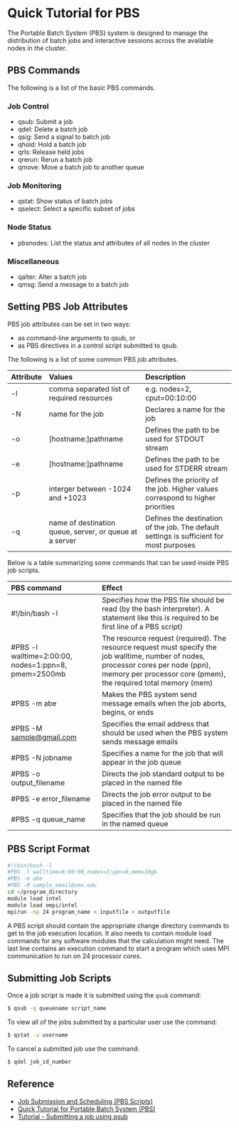 # Quick Tutorial for PBS

The Portable Batch System (PBS) system is designed to manage the distribution of batch jobs and interactive sessions across the available nodes in the cluster.

##  PBS Commands

The following is a list of the basic PBS commands.

### Job Control
- qsub: Submit a job
- qdel: Delete a batch job
- qsig: Send a signal to batch job
- qhold: Hold a batch job
- qrls: Release held jobs
- qrerun: Rerun a batch job
- qmove: Move a batch job to another queue

### Job Monitoring
- qstat: Show status of batch jobs
- qselect: Select a specific subset of jobs

### Node Status
- pbsnodes: List the status and attributes of all nodes in the cluster

### Miscellaneous
- qalter: Alter a batch job
- qmsg: Send a message to a batch job

## Setting PBS Job Attributes

PBS job attributes can be set in two ways:
- as command-line arguments to qsub, or
- as PBS directives in a control script submitted to qsub.

The following is a list of some common PBS job attributes.

| Attribute    | Values            | Description |
|:-------------|:------------------|:------------|
| -l           | comma separated list of required resources | e.g. nodes=2, cput=00:10:00  |
| -N | name for the job   | Declares a name for the job  |
| -o           | [hostname:]pathname      | Defines the path to be used for STDOUT stream  |
| -e           | [hostname:]pathname | Defines the path to be used for STDERR stream |
| -p | interger between -1024 and +1023 | Defines the priority of the job. Higher values correspond to higher priorities |
| -q | name of destination queue, server, or queue at a server | Defines the destination of the job. The default settings is sufficient for most purposes |

Below is a table summarizing some commands that can be used inside PBS job scripts.

| PBS command | Effect |
|:------------|:-------|
| #!/bin/bash -l | Specifies how the PBS file should be read (by the bash interpreter). A statement like this is required to be first line of a PBS script) |
| #PBS -l walltime=2:00:00, nodes=1:ppn=8, pmem=2500mb | The resource request (required). The resource request must specify the job walltime, number of nodes, processor cores per node (ppn), memory per processor core (pmem), the required total memory (mem) |
| #PBS -m abe | Makes the PBS system send message emails when the job aborts, begins, or ends |
| #PBS -M sample@gmail.com | Specifies the email address that should be used when the PBS system sends message emails |
| #PBS -N jobname | Specifies a name for the job that will appear in the job queue |
| #PBS -o output_filename | Directs the job standard output to be placed in the named file |
| #PBS -e error_filename | Directs the job error output to be placed in the named file |
| #PBS -q queue_name | Specifies that the job should be run in the named queue |

## PBS Script Format
```sh
#!/bin/bash -l        
#PBS -l walltime=8:00:00,nodes=3:ppn=8,mem=10gb 
#PBS -m abe 
#PBS -M sample_email@umn.edu 
cd ~/program_directory
module load intel 
module load ompi/intel 
mpirun -np 24 program_name < inputfile > outputfile
```

A PBS script should contain the appropriate change directory commands to get to the job execution location. It also needs to contain module load commands for any software modules that the calculation might need. The last line contains an execution command to start a program which uses MPI communication to run on 24 processor cores.

## Submitting Job Scripts

Once a job script is made it is submitted using the `qsub` command:
```sh
$ qsub -q queuename script_name
```

To view all of the jobs submitted by a particular user use the command:
```sh
$ qstat -u username
```

To cancel a submitted job use the command:
```sh
$ qdel job_id_number
```

## Reference
- [Job Submission and Scheduling (PBS Scripts)](https://www.msi.umn.edu/content/job-submission-and-scheduling-pbs-scripts)
- [Quick Tutorial for Portable Batch System (PBS)](https://albertsk.files.wordpress.com/2011/12/pbs.pdf)
- [Tutorial - Submitting a job using qsub](https://wikis.nyu.edu/display/NYUHPC/Tutorial+-+Submitting+a+job+using+qsub)
